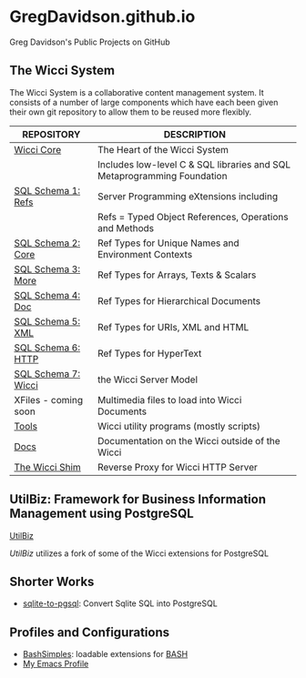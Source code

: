 # GregDavidson.github.io
Greg Davidson's Public Projects on GitHub

## The Wicci System

The Wicci System is a collaborative content management system.  It consists of a number of large components which have each been given their own git repository to allow them to be reused more flexibly.

| REPOSITORY | DESCRIPTION
|---------------|----------
| [Wicci Core](https://github.com/GregDavidson/wicci-core-S0_lib) | The Heart of the Wicci System
| | Includes low-level C & SQL libraries and SQL Metaprogramming Foundation
| [SQL Schema 1: Refs](https://github.com/GregDavidson/wicci-core-S1_resf) | Server Programming eXtensions including
| | Refs = Typed Object References, Operations and Methods
| [SQL Schema 2: Core](https://github.com/GregDavidson/wicci-core-S2_core) | Ref Types for Unique Names and Environment Contexts
| [SQL Schema 3: More](https://github.com/GregDavidson/wicci-core-S3_more) | Ref Types for Arrays, Texts & Scalars
| [SQL Schema 4: Doc](https://github.com/GregDavidson/wicci-core-S4_doc) | Ref Types for Hierarchical Documents
| [SQL Schema 5: XML](https://github.com/GregDavidson/wicci-core-S5_xml) | Ref Types for URIs, XML and HTML
| [SQL Schema 6: HTTP](https://github.com/GregDavidson/wicci-core-S6_http) | Ref Types for HyperText
| [SQL Schema 7: Wicci](https://github.com/GregDavidson/wicci-core-S7_wicci) | the Wicci Server Model
| XFiles - coming soon | Multimedia files to load into Wicci Documents
| [Tools](https://github.com/GregDavidson/wicci-tools)	| Wicci utility programs (mostly scripts)
| [Docs](https://github.com/GregDavidson/wicci-doc)	| Documentation on the Wicci outside of the Wicci
| [The Wicci Shim](https://github.com/GregDavidson/wicci-shim) | Reverse Proxy for Wicci HTTP Server

## UtilBiz: Framework for Business Information Management using PostgreSQL

[UtilBiz](https://github.com/GregDavidson/UtilBiz)

_UtilBiz_ utilizes a fork of some of the Wicci extensions for PostgreSQL

## Shorter Works

+ [sqlite-to-pgsql](https://github.com/GregDavidson/sqlite-to-pgsql): Convert Sqlite SQL into PostgreSQL

## Profiles and Configurations

+ [BashSimples](https://github.com/GregDavidson/BashSimples): loadable extensions for [BASH](https://www.gnu.org/software/bash/bash.html)
+ [My Emacs Profile](https://github.com/GregDavidson/EmacsProfile)

